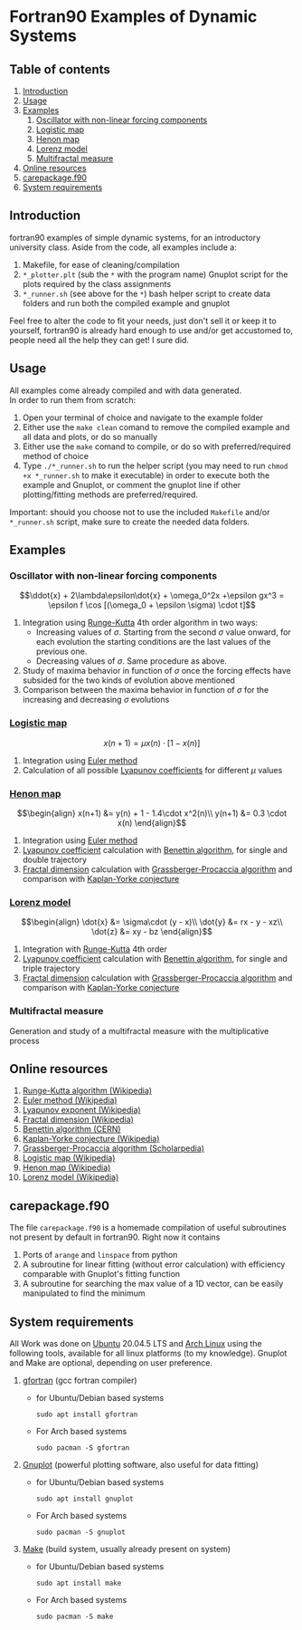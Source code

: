 # Fortran90 Examples of Dynamic Systems

## Table of contents

1. [Introduction](#Introduction)
2. [Usage](#Usage)
3. [Examples](#Examples)
	1. [Oscillator with non-linear forcing components](#Oscillator-with-non-linear-forcing-components)
	2. [Logistic map](#Logistic-map)
	3. [Henon map](#Henon-map)
	4. [Lorenz model](#Lorenz-model)
	5. [Multifractal measure](#Multifractal-measure)
4. [Online resources](#Online-resources)
5. [carepackage.f90](#carepackagef90)
6. [System requirements](#System-requirements)

## Introduction 

fortran90 examples of simple dynamic systems, for an introductory university class. Aside from the code, all examples include a:

1. Makefile, for ease of cleaning/compilation
2. `*_plotter.plt` (sub the `*` with the program name) Gnuplot script for the plots required by the class assignments 
3. `*_runner.sh` (see above for the `*`) bash helper script to create data folders and run both the compiled example and gnuplot

Feel free to alter the code  to fit your needs, just don't sell it or keep it to yourself, fortran90 is already hard enough to use and/or get accustomed to, people need all the help they can get! I sure did.

## Usage

All examples come already compiled and with data generated.  
In order to run them from scratch:

1. Open your terminal of choice and navigate to the example folder
2. Either use the `make clean` comand to remove the compiled example and all data and plots, or do so manually
3. Either use the `make` comand to compile, or do so with preferred/required method of choice
4. Type `./*_runner.sh` to run the helper script (you may need to run `chmod +x *_runner.sh` to make it executable) in order to execute both the example and Gnuplot, or comment the gnuplot line if other plotting/fitting methods are preferred/required.

Important: should you choose not to use the included `Makefile` and/or `*_runner.sh` script, make sure to create the needed data folders.

## Examples

### Oscillator with non-linear forcing components

$$\ddot{x} + 2\lambda\epsilon\dot{x} + \omega_0^2x +\epsilon gx^3 = \epsilon f \cos  [(\omega_0 + \epsilon \sigma) \cdot t]$$

1. Integration using [Runge-Kutta](https://en.wikipedia.org/wiki/Runge%E2%80%93Kutta_methods) 4th order algorithm in two ways:  
	* Increasing values of $\sigma$. Starting from the second $\sigma$ value onward, for each evolution the starting conditions are the last values of the previous one.  
	* Decreasing values of $\sigma$. Same procedure as above.  
2. Study of maxima behavior in function of $\sigma$ once the forcing effects have subsided for the two kinds of evolution above mentioned  
3. Comparison between the maxima behavior in function of $\sigma$ for the increasing and decreasing $\sigma$ evolutions  	

### [Logistic map](https://en.wikipedia.org/wiki/Logistic_map)  

$$x(n+1) = \mu x(n)\cdot [1-x(n)]$$

1. Integration using [Euler method](https://en.wikipedia.org/wiki/Euler_method)  
2. Calculation of all possible [Lyapunov coefficients](https://en.wikipedia.org/wiki/Lyapunov_exponent) for different $\mu$ values  

### [Henon map](https://en.wikipedia.org/wiki/Henon_map)
	
$$\begin{align} 
x(n+1) &= y(n) + 1 - 1.4\cdot x^2(n)\\
y(n+1) &= 0.3 \cdot x(n) 
\end{align}$$

1. Integration using [Euler method](https://en.wikipedia.org/wiki/Euler_method)  
2. [Lyapunov coefficient](https://en.wikipedia.org/wiki/Lyapunov_exponent) calculation with [Benettin algorithm](https://cds.cern.ch/record/1453295/files/978-3-642-23666-2_BookBackMatter.pdf), for single and double trajectory  
3. [Fractal dimension](https://en.wikipedia.org/wiki/Fractal_dimension) calculation with [Grassberger-Procaccia algorithm](http://www.scholarpedia.org/article/Grassberger-Procaccia_algorithm) and comparison with [Kaplan-Yorke conjecture](https://en.wikipedia.org/wiki/Kaplan%E2%80%93Yorke_conjecture)  
	
### [Lorenz model](https://en.wikipedia.org/wiki/Lorenz_system)

$$\begin{align}
\dot{x} &= \sigma\cdot (y - x)\\
\dot{y} &= rx - y - xz\\
\dot{z} &= xy - bz
\end{align}$$
	
1. Integration with [Runge-Kutta](https://en.wikipedia.org/wiki/Runge%E2%80%93Kutta_methods) 4th order  
2. [Lyapunov coefficient](https://en.wikipedia.org/wiki/Lyapunov_exponent) calculation with [Benettin algorithm](https://cds.cern.ch/record/1453295/files/978-3-642-23666-2_BookBackMatter.pdf), for single and triple trajectory  
3. [Fractal dimension](https://en.wikipedia.org/wiki/Fractal_dimension) calculation with [Grassberger-Procaccia algorithm](http://www.scholarpedia.org/article/Grassberger-Procaccia_algorithm) and comparison with [Kaplan-Yorke conjecture](https://en.wikipedia.org/wiki/Kaplan%E2%80%93Yorke_conjecture)  

### Multifractal measure

Generation and study of a multifractal measure with the multiplicative process 

## Online resources

1. [Runge-Kutta algorithm (Wikipedia)](https://en.wikipedia.org/wiki/Runge%E2%80%93Kutta_methods)
2. [Euler method (Wikipedia)](https://en.wikipedia.org/wiki/Euler_method)
3. [Lyapunov exponent (Wikipedia)](https://en.wikipedia.org/wiki/Lyapunov_exponent)
4. [Fractal dimension (Wikipedia)](https://en.wikipedia.org/wiki/Fractal_dimension)
5. [Benettin algorithm (CERN)](https://cds.cern.ch/record/1453295/files/978-3-642-23666-2_BookBackMatter.pdf)
6. [Kaplan-Yorke conjecture (Wikipedia)](https://en.wikipedia.org/wiki/Kaplan%E2%80%93Yorke_conjecture)
7. [Grassberger-Procaccia algorithm (Scholarpedia)](http://www.scholarpedia.org/article/Grassberger-Procaccia_algorithm)
8. [Logistic map (Wikipedia)](https://en.wikipedia.org/wiki/Logistic_map)
9. [Henon map (Wikipedia)](https://en.wikipedia.org/wiki/Henon_map)
10. [Lorenz model (Wikipedia)](https://en.wikipedia.org/wiki/Lorenz_system)

## carepackage.f90

The file `carepackage.f90` is a homemade compilation of useful subroutines not present by default in fortran90. Right now it contains

1. Ports of `arange` and `linspace` from python
2. A subroutine for linear fitting (without error calculation) with efficiency comparable with Gnuplot's fitting function
3. A subroutine for searching the max value of a 1D vector, can be easily manipulated to find the minimum

## System requirements

All Work was done on [Ubuntu](https://ubuntu.com/) 20.04.5 LTS and [Arch Linux](https://archlinux.org/) using the following tools, available for all linux platforms (to my knowledge). Gnuplot and Make are optional, depending on user preference.  

1. [gfortran](https://gcc.gnu.org/wiki/GFortran) (gcc fortran compiler)  

   * for Ubuntu/Debian based systems  
  
         sudo apt install gfortran  
  
   * For Arch based systems  
    
         sudo pacman -S gfortran

2. [Gnuplot](http://www.gnuplot.info/) (powerful plotting software, also useful for data fitting)  

   * for Ubuntu/Debian based systems  
  
         sudo apt install gnuplot  
  
   * For Arch based systems  
    
         sudo pacman -S gnuplot

3. [Make](https://www.gnu.org/software/make/) (build system, usually already present on system)  

   * for Ubuntu/Debian based systems  
  
         sudo apt install make  
  
   * For Arch based systems  
    
         sudo pacman -S make

